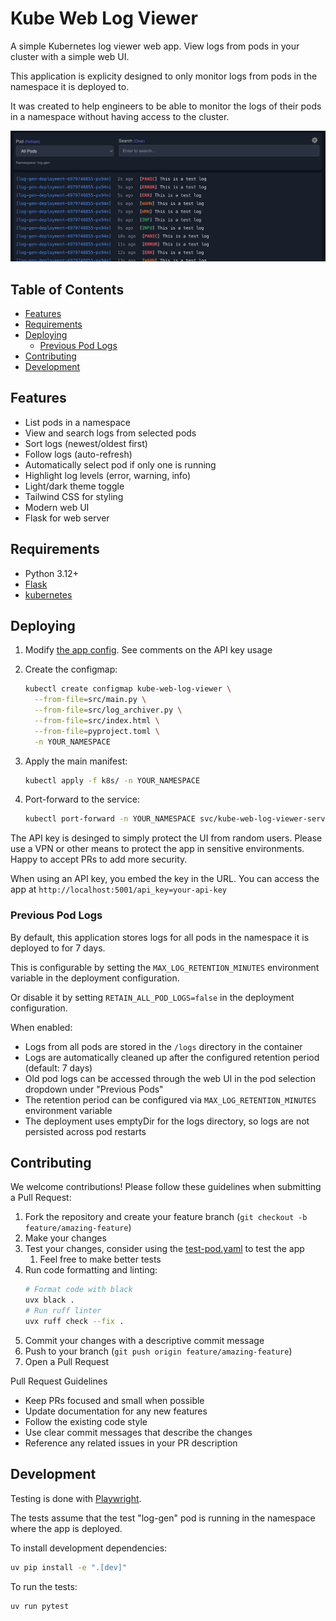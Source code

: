 # Kube Web Log Viewer<!-- omit in toc -->

A simple Kubernetes log viewer web app. View logs from pods in your cluster with a simple web UI.

This application is explicity designed to only monitor logs from pods in the namespace it is deployed to.

It was created to help engineers to be able to monitor the logs of their pods in a namespace without having access to the cluster.

![screenshot](kube-web-log-viewer.png)

## Table of Contents<!-- omit in toc -->

- [Features](#features)
- [Requirements](#requirements)
- [Deploying](#deploying)
  - [Previous Pod Logs](#previous-pod-logs)
- [Contributing](#contributing)
- [Development](#development)

## Features

- List pods in a namespace
- View and search logs from selected pods
- Sort logs (newest/oldest first)
- Follow logs (auto-refresh)
- Automatically select pod if only one is running
- Highlight log levels (error, warning, info)
- Light/dark theme toggle
- Tailwind CSS for styling
- Modern web UI
- Flask for web server

## Requirements

- Python 3.12+
- [Flask](https://flask.palletsprojects.com/)
- [kubernetes](https://github.com/kubernetes-client/python)

## Deploying

1. Modify [the app config](k8s/deployment.yaml). See comments on the API key usage
2. Create the configmap:

    ```sh
    kubectl create configmap kube-web-log-viewer \
      --from-file=src/main.py \
      --from-file=src/log_archiver.py \
      --from-file=src/index.html \
      --from-file=pyproject.toml \
      -n YOUR_NAMESPACE
    ```

3. Apply the main manifest:

    ```sh
    kubectl apply -f k8s/ -n YOUR_NAMESPACE
    ```

4. Port-forward to the service:

    ```sh
    kubectl port-forward -n YOUR_NAMESPACE svc/kube-web-log-viewer-service 5001:5001
    ```

The API key is desinged to simply protect the UI from random users. Please use a VPN or other means to protect the app in sensitive environments. Happy to accept PRs to add more security.

When using an API key, you embed the key in the URL. You can access the app at `http://localhost:5001/api_key=your-api-key`

### Previous Pod Logs

By default, this application stores logs for all pods in the namespace it is deployed to for 7 days.

This is configurable by setting the `MAX_LOG_RETENTION_MINUTES` environment variable in the deployment configuration.

Or disable it by setting `RETAIN_ALL_POD_LOGS=false` in the deployment configuration.

When enabled:

- Logs from all pods are stored in the `/logs` directory in the container
- Logs are automatically cleaned up after the configured retention period (default: 7 days)
- Old pod logs can be accessed through the web UI in the pod selection dropdown under "Previous Pods"
- The retention period can be configured via `MAX_LOG_RETENTION_MINUTES` environment variable
- The deployment uses emptyDir for the logs directory, so logs are not persisted across pod restarts


## Contributing

We welcome contributions! Please follow these guidelines when submitting a Pull Request:

1. Fork the repository and create your feature branch (`git checkout -b feature/amazing-feature`)
2. Make your changes
3. Test your changes, consider using the [test-pod.yaml](tests/test-pod.yaml) to test the app
   1. Feel free to make better tests
4. Run code formatting and linting:
   ```sh
   # Format code with black
   uvx black .
   # Run ruff linter
   uvx ruff check --fix .
   ```
5. Commit your changes with a descriptive commit message
6. Push to your branch (`git push origin feature/amazing-feature`)
7. Open a Pull Request

Pull Request Guidelines

- Keep PRs focused and small when possible
- Update documentation for any new features
- Follow the existing code style
- Use clear commit messages that describe the changes
- Reference any related issues in your PR description


## Development

Testing is done with [Playwright](https://playwright.dev/).

The tests assume that the test "log-gen" pod is running in the namespace where the app is deployed.

To install development dependencies:

```sh
uv pip install -e ".[dev]"
```

To run the tests:

```sh
uv run pytest
```
